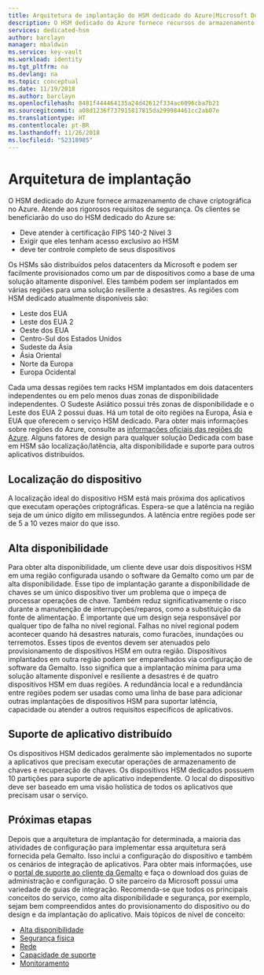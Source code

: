```yaml
---
title: Arquitetura de implantação do HSM dedicado do Azure|Microsoft Docs
description: O HSM dedicado do Azure fornece recursos de armazenamento de chaves no Azure que atendem à certificação FIPS 140-2 Nível 3
services: dedicated-hsm
author: barclayn
manager: mbaldwin
ms.service: key-vault
ms.workload: identity
ms.tgt_pltfrm: na
ms.devlang: na
ms.topic: conceptual
ms.date: 11/19/2018
ms.author: barclayn
ms.openlocfilehash: 8481f444464135a24d42612f334ac6096cba7b21
ms.sourcegitcommit: a08d1236f737915817815da299984461cc2ab07e
ms.translationtype: HT
ms.contentlocale: pt-BR
ms.lasthandoff: 11/26/2018
ms.locfileid: "52318985"
---
```

# <a name="deployment-architecture"></a>Arquitetura de implantação

O HSM dedicado do Azure fornece armazenamento de chave criptográfica no Azure. Atende aos rigorosos requisitos de segurança. Os clientes se beneficiarão do uso do HSM dedicado do Azure se:

* Deve atender à certificação FIPS 140-2 Nível 3
* Exigir que eles tenham acesso exclusivo ao HSM
* deve ter controle completo de seus dispositivos

Os HSMs são distribuídos pelos datacenters da Microsoft e podem ser facilmente provisionados como um par de dispositivos como a base de uma solução altamente disponível. Eles também podem ser implantados em várias regiões para uma solução resiliente a desastres. As regiões com HSM dedicado atualmente disponíveis são:

* Leste dos EUA
* Leste dos EUA 2
* Oeste dos EUA
* Centro-Sul dos Estados Unidos
* Sudeste da Ásia
* Ásia Oriental
* Norte da Europa
* Europa Ocidental

Cada uma dessas regiões tem racks HSM implantados em dois datacenters independentes ou em pelo menos duas zonas de disponibilidade independentes. O Sudeste Asiático possui três zonas de disponibilidade e o Leste dos EUA 2 possui duas. Há um total de oito regiões na Europa, Ásia e EUA que oferecem o serviço HSM dedicado. Para obter mais informações sobre regiões do Azure, consulte as [informações oficiais das regiões do Azure](https://azure.microsoft.com/global-infrastructure/regions/).
Alguns fatores de design para qualquer solução Dedicada com base em HSM são localização/latência, alta disponibilidade e suporte para outros aplicativos distribuídos.

## <a name="device-location"></a>Localização do dispositivo

A localização ideal do dispositivo HSM está mais próxima dos aplicativos que executam operações criptográficas. Espera-se que a latência na região seja de um único dígito em milissegundos. A latência entre regiões pode ser de 5 a 10 vezes maior do que isso.

## <a name="high-availability"></a>Alta disponibilidade

Para obter alta disponibilidade, um cliente deve usar dois dispositivos HSM em uma região configurada usando o software da Gemalto como um par de alta disponibilidade. Esse tipo de implantação garante a disponibilidade de chaves se um único dispositivo tiver um problema que o impeça de processar operações de chave. Também reduz significativamente o risco durante a manutenção de interrupções/reparos, como a substituição da fonte de alimentação. É importante que um design seja responsável por qualquer tipo de falha no nível regional. Falhas no nível regional podem acontecer quando há desastres naturais, como furacões, inundações ou terremotos. Esses tipos de eventos devem ser atenuados pelo provisionamento de dispositivos HSM em outra região. Dispositivos implantados em outra região podem ser emparelhados via configuração de software da Gemalto. Isso significa que a implantação mínima para uma solução altamente disponível e resiliente a desastres é de quatro dispositivos HSM em duas regiões. A redundância local e a redundância entre regiões podem ser usadas como uma linha de base para adicionar outras implantações de dispositivos HSM para suportar latência, capacidade ou atender a outros requisitos específicos de aplicativos.

## <a name="distributed-application-support"></a>Suporte de aplicativo distribuído

Os dispositivos HSM dedicados geralmente são implementados no suporte a aplicativos que precisam executar operações de armazenamento de chaves e recuperação de chaves. Os dispositivos HSM dedicados possuem 10 partições para suporte de aplicativo independente. O local do dispositivo deve ser baseado em uma visão holística de todos os aplicativos que precisam usar o serviço.

## <a name="next-steps"></a>Próximas etapas

Depois que a arquitetura de implantação for determinada, a maioria das atividades de configuração para implementar essa arquitetura será fornecida pela Gemalto. Isso inclui a configuração do dispositivo e também os cenários de integração de aplicativos. Para obter mais informações, use o [portal de suporte ao cliente da Gemalto](https://supportportal.gemalto.com/csm/) e faça o download dos guias de administração e configuração. O site parceiro da Microsoft possui uma variedade de guias de integração.
Recomenda-se que todos os principais conceitos do serviço, como alta disponibilidade e segurança, por exemplo, sejam bem compreendidos antes do provisionamento do dispositivo ou do design e da implantação do aplicativo.
Mais tópicos de nível de conceito:

* [Alta disponibilidade](high-availability.md)
* [Segurança física](physical-security.md)
* [Rede](networking.md)
* [Capacidade de suporte](supportability.md)
* [Monitoramento](monitoring.md)
